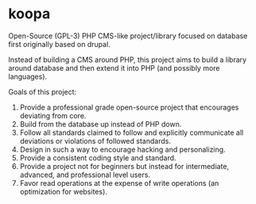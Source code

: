 # koopa
Open-Source (GPL-3) PHP CMS-like project/library focused on database first originally based on drupal.

Instead of building a CMS around PHP, this project aims to build a library around database and then extend it into PHP (and possibly more languages).

Goals of this project:
1) Provide a professional grade open-source project that encourages deviating from core.
2) Build from the database up instead of PHP down.
3) Follow all standards claimed to follow and explicitly communicate all deviations or violations of followed standards.
4) Design in such a way to encourage hacking and personalizing.
5) Provide a consistent coding style and standard.
6) Provide a project not for beginners but instead for intermediate, advanced, and professional level users.
7) Favor read operations at the expense of write operations (an optimization for websites).
